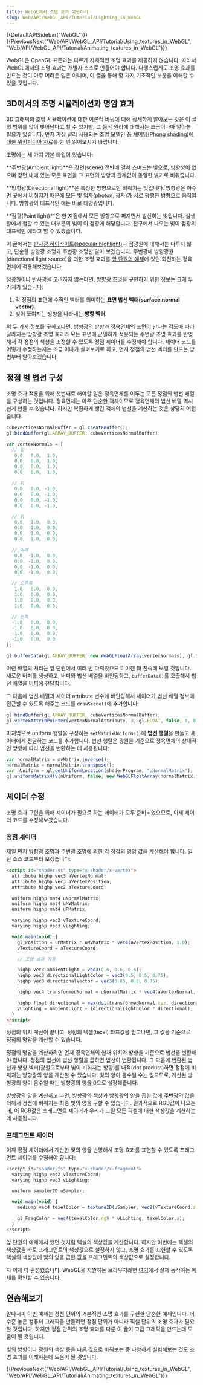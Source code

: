 ```yaml
---
title: WebGL에서 조명 효과 적용하기
slug: Web/API/WebGL_API/Tutorial/Lighting_in_WebGL
---
```


{{DefaultAPISidebar("WebGL")}} {{PreviousNext("Web/API/WebGL_API/Tutorial/Using_textures_in_WebGL", "Web/API/WebGL_API/Tutorial/Animating_textures_in_WebGL")}}

WebGL은 OpenGL 표준과는 다르게 자체적인 조명 효과를 제공하지 않습니다. 따라서 WebGL에서의 조명 효과는 개발자 스스로 만들어야 합니다. 다행스럽게도 조명 효과를 만드는 것이 아주 어려운 일은 아니며, 이 글을 통해 몇 가지 기초적인 부분을 이해할 수 있을 것입니다.

## 3D에서의 조명 시뮬레이션과 명암 효과

3D 그래픽의 조명 시뮬레이션에 대한 이론적 바탕에 대해 상세하게 알아보는 것은 이 글의 범위를 많이 벗어난다고 할 수 있지만, 그 동작 원리에 대해서는 조금이나마 알아볼 필요가 있습니다. 먼저 가장 널리 사용되는 조명 모델인 [퐁 셰이딩(Phong shading)에 대한 위키피디아 자료](http://en.wikipedia.org/wiki/Phong_shading)를 한 번 읽어보시기 바랍니다.

조명에는 세 가지 기본 타입이 있습니다:

**주변광(Ambient light)**은 장면(scene) 전반에 걸쳐 스며드는 빛으로, 방향성이 없으며 장면 내에 있는 모든 표면을 그 표면의 방향과 관계없이 동일한 밝기로 비춰줍니다.

**방향광(Directional light)**은 특정한 방향으로만 비춰지는 빛입니다. 방향광은 아주 먼 곳에서 비춰지기 때문에 모든 빛 입자(photon, 광자)가 서로 평행한 방향으로 움직입니다. 방향광의 대표적인 예는 바로 태양광입니다.

**점광(Point light)**은 한 지점에서 모든 방향으로 퍼지면서 발산하는 빛입니다. 실생활에서 접할 수 있는 대부분의 빛이 이 점광에 해당합니다. 전구에서 나오는 빛이 점광의 대표적인 예라고 할 수 있겠습니다.

이 글에서는 [반사광 하이라이트(specular highlight)](http://en.wikipedia.org/wiki/Specular_highlight)나 점광원에 대해서는 다루지 않고, 단순한 방향광 조명과 주변광 조명만 알아 보겠습니다. 주변광에 방향광원(directional light source)을 더한 조명 효과를 [앞 단원의 예제](/en/WebGL/Using_textures_in_WebGL)에 있던 회전하는 정육면체에 적용해보겠습니다.

점광원이나 반사광을 고려하지 않는다면, 방향광 조명을 구현하기 위한 정보는 크게 두 가지가 있습니다:​

1. 각 정점의 표면에 수직인 벡터를 의미하는 **표면 법선 벡터(surface normal vector)**.
2. 빛이 쪼여지는 방향을 나타내는 **방향 벡터**.

위 두 가지 정보를 구하고나면, 방향광의 방향과 정육면체의 표면이 만나는 각도에 따라 달라지는 방향광 조명 효과와 모든 표면에 균일하게 적용되는 주변광 조명 효과를 반영해서 각 정점의 색상을 조정할 수 있도록 정점 셰이더를 수정해야 합니다. 셰이더 코드를 어떻게 수정하는지는 조금 이따가 살펴보기로 하고, 먼저 정점의 법선 벡터를 만드는 방법부터 알아보겠습니다.

## 정점 별 법선 구성

조명 효과 적용을 위해 첫번째로 해야할 일은 정육면체를 이루는 모든 정점의 법선 배열을 구성하는 것입니다. 정육면체는 아주 단순한 객체이므로 정육면체의 법선 배열 역시 쉽게 만들 수 있습니다. 하지만 복잡하게 생긴 객체의 법선을 계산하는 것은 상당히 어렵습니다.

```js
cubeVerticesNormalBuffer = gl.createBuffer();
gl.bindBuffer(gl.ARRAY_BUFFER, cubeVerticesNormalBuffer);

var vertexNormals = [
  // 앞
   0.0,  0.0,  1.0,
   0.0,  0.0,  1.0,
   0.0,  0.0,  1.0,
   0.0,  0.0,  1.0,

  // 뒤
   0.0,  0.0, -1.0,
   0.0,  0.0, -1.0,
   0.0,  0.0, -1.0,
   0.0,  0.0, -1.0,

  // 위
   0.0,  1.0,  0.0,
   0.0,  1.0,  0.0,
   0.0,  1.0,  0.0,
   0.0,  1.0,  0.0,

  // 아래
   0.0, -1.0,  0.0,
   0.0, -1.0,  0.0,
   0.0, -1.0,  0.0,
   0.0, -1.0,  0.0,

  // 오른쪽
   1.0,  0.0,  0.0,
   1.0,  0.0,  0.0,
   1.0,  0.0,  0.0,
   1.0,  0.0,  0.0,

  // 왼쪽
  -1.0,  0.0,  0.0,
  -1.0,  0.0,  0.0,
  -1.0,  0.0,  0.0,
  -1.0,  0.0,  0.0
];

gl.bufferData(gl.ARRAY_BUFFER, new WebGLFloatArray(vertexNormals), gl.STATIC_DRAW);
```

이런 배열의 처리는 앞 단원에서 여러 번 다뤄왔으므로 이젠 꽤 친숙해 보일 것입니다. 새로운 버퍼를 생성하고, 버퍼와 법선 배열을 바인딩하고, `bufferData()`를 호출해서 법선 배열을 버퍼에 전달합니다.

그 다음에 법선 배열과 셰이더 attribute 변수에 바인딩해서 셰이더가 법선 배열 정보에 접근할 수 있도록 해주는 코드를 `drawScene()`에 추가합니다:

```js
gl.bindBuffer(gl.ARRAY_BUFFER, cubeVerticesNormalBuffer);
gl.vertexAttribPointer(vertexNormalAttribute, 3, gl.FLOAT, false, 0, 0);
```

마지막으로 uniform 행렬을 구성하는 `setMatrixUniforms()`에 **법선 행렬**을 만들고 셰이더에게 전달하는 코드를 추가합니다. 법선 행렬은 광원을 기준으로 정육면체의 상대적인 방향에 따라 법선을 변환하는 데 사용됩니다:

```js
var normalMatrix = mvMatrix.inverse();
normalMatrix = normalMatrix.transpose();
var nUniform = gl.getUniformLocation(shaderProgram, "uNormalMatrix");
gl.uniformMatrix4fv(nUniform, false, new WebGLFloatArray(normalMatrix.flatten()));
```

## 셰이더 수정

조명 효과 구현을 위해 셰이더가 필요로 하는 데이터가 모두 준비되었으므로, 이제 셰이더 코드를 수정해보겠습니다.

### 정점 셰이더

제일 먼저 방향광 조명과 주변광 조명에 의한 각 정점의 명암 값을 계산해야 합니다. 일단 소스 코드부터 보겠습니다:

```html
<script id="shader-vs" type="x-shader/x-vertex">
  attribute highp vec3 aVertexNormal;
  attribute highp vec3 aVertexPosition;
  attribute highp vec2 aTextureCoord;

  uniform highp mat4 uNormalMatrix;
  uniform highp mat4 uMVMatrix;
  uniform highp mat4 uPMatrix;

  varying highp vec2 vTextureCoord;
  varying highp vec3 vLighting;

  void main(void) {
    gl_Position = uPMatrix * uMVMatrix * vec4(aVertexPosition, 1.0);
    vTextureCoord = aTextureCoord;

    // 조명 효과 적용

    highp vec3 ambientLight = vec3(0.6, 0.6, 0.6);
    highp vec3 directionalLightColor = vec3(0.5, 0.5, 0.75);
    highp vec3 directionalVector = vec3(0.85, 0.8, 0.75);

    highp vec4 transformedNormal = uNormalMatrix * vec4(aVertexNormal, 1.0);

    highp float directional = max(dot(transformedNormal.xyz, directionalVector), 0.0);
    vLighting = ambientLight + (directionalLightColor * directional);
  }
</script>
```

정점의 위치 계산이 끝나고, 정점의 텍셀(texel) 좌표값을 얻고나면, 그 값을 기준으로 정점의 명암을 계산할 수 있습니다.

정점의 명암을 계산하려면 먼저 정육면체의 현재 위치와 방향을 기준으로 법선을 변환해야 합니다. 정점의 법선에 법선 행렬을 곱하면 법선이 변환됩니다. 그 다음에 변환된 법선과 방향 벡터(광원으로부터 빛이 비춰지는 방향)를 내적(dot product)하면 정점에 비춰지는 방향광의 양을 계산할 수 있습니다. 빛의 양이 음수일 수는 없으므로, 계산된 방향광의 양이 음수일 때는 방향광의 양을 0으로 설정해줍니다.

방향광의 양을 계산하고 나면, 방향광의 색상과 방향광의 양을 곱한 값에 주변광의 값을 더해서 정점에 비춰지는 최종 빛의 양을 구할 수 있습니다. 결과적으로 RGB값이 나오는데, 이 RGB값은 프래그먼트 셰이더가 우리가 그릴 모든 픽셀에 대한 색상값을 계산하는데 사용됩니다.

### 프래그먼트 셰이더

이제 정점 셰이더에서 계산한 빛의 양을 반영해서 조명 효과를 표현할 수 있도록 프래그먼트 셰이더를 수정해야 합니다:

```js
<script id="shader-fs" type="x-shader/x-fragment">
  varying highp vec2 vTextureCoord;
  varying highp vec3 vLighting;

  uniform sampler2D uSampler;

  void main(void) {
    mediump vec4 texelColor = texture2D(uSampler, vec2(vTextureCoord.s, vTextureCoord.t));

    gl_FragColor = vec4(texelColor.rgb * vLighting, texelColor.a);
  }
</script>
```

앞 단원의 예제에서 했던 것처럼 텍셀의 색상값을 계산합니다. 하지만 이번에는 텍셀의 색상값을 바로 프래그먼트의 색상값으로 설정하지 않고, 조명 효과를 표현할 수 있도록 텍셀의 색상값에 빛의 양을 곱한 값을 프래그먼트의 색상값으로 설정합니다.

자 이제 다 완성했습니다! WebGL을 지원하는 브라우저라면 [여기](/samples/webgl/sample7/index.html)에서 실제 동작하는 예제를 확인할 수 있습니다.

## 연습해보기

알다시피 이번 예제는 정점 단위의 기본적인 조명 효과를 구현한 단순한 예제입니다. 더 수준 높은 컴퓨터 그래픽을 만들려면 정점 단위가 아니라 픽셀 단위의 조명 효과가 필요할 것입니다. 하지만 정점 단위의 조명 효과를 다룬 이 글이 고급 그래픽을 만드는데 도움이 될 것입니다.

빛의 방향이나 광원의 색상 등을 다른 값으로 바꿔보는 등 다양하게 실험해보는 것도 조명 효과를 이해하는데 도움이 될 것입니다.

{{PreviousNext("Web/API/WebGL_API/Tutorial/Using_textures_in_WebGL", "Web/API/WebGL_API/Tutorial/Animating_textures_in_WebGL")}}
